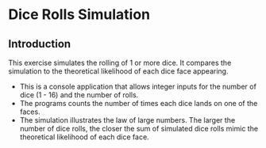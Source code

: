 # Dice Rolls Simulation

## Introduction
This exercise simulates the rolling of 1 or more dice. It compares the simulation to the theoretical likelihood of each dice face appearing.

- This is a console application that allows integer inputs for the number of dice (1 - 16) and the number of rolls.
- The programs counts the number of times each dice lands on one of the faces.
- The simulation illustrates the law of large numbers. The larger the number of dice rolls, the closer the sum of simulated dice rolls mimic the theoretical likelihood of each dice face.